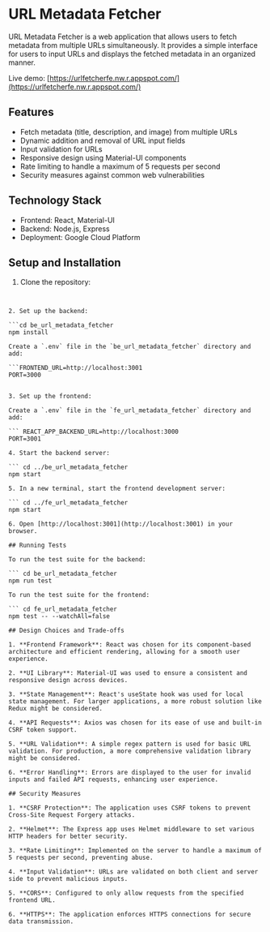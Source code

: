 # URL Metadata Fetcher

URL Metadata Fetcher is a web application that allows users to fetch metadata from multiple URLs simultaneously. It provides a simple interface for users to input URLs and displays the fetched metadata in an organized manner.

Live demo: [https://urlfetcherfe.nw.r.appspot.com/](https://urlfetcherfe.nw.r.appspot.com/)

## Features

- Fetch metadata (title, description, and image) from multiple URLs
- Dynamic addition and removal of URL input fields
- Input validation for URLs
- Responsive design using Material-UI components
- Rate limiting to handle a maximum of 5 requests per second
- Security measures against common web vulnerabilities

## Technology Stack

- Frontend: React, Material-UI
- Backend: Node.js, Express
- Deployment: Google Cloud Platform

## Setup and Installation

1. Clone the repository:

```git clone https://github.com/yourusername/url-metadata-fetcher.git


2. Set up the backend:

```cd be_url_metadata_fetcher
npm install

Create a `.env` file in the `be_url_metadata_fetcher` directory and add:

```FRONTEND_URL=http://localhost:3001
PORT=3000


3. Set up the frontend:

Create a `.env` file in the `fe_url_metadata_fetcher` directory and add:

``` REACT_APP_BACKEND_URL=http://localhost:3000
PORT=3001 

4. Start the backend server:

``` cd ../be_url_metadata_fetcher
npm start 

5. In a new terminal, start the frontend development server:

``` cd ../fe_url_metadata_fetcher
npm start 

6. Open [http://localhost:3001](http://localhost:3001) in your browser.

## Running Tests

To run the test suite for the backend:

``` cd be_url_metadata_fetcher
npm run test 

To run the test suite for the frontend:

``` cd fe_url_metadata_fetcher
npm test -- --watchAll=false 

## Design Choices and Trade-offs

1. **Frontend Framework**: React was chosen for its component-based architecture and efficient rendering, allowing for a smooth user experience.

2. **UI Library**: Material-UI was used to ensure a consistent and responsive design across devices.

3. **State Management**: React's useState hook was used for local state management. For larger applications, a more robust solution like Redux might be considered.

4. **API Requests**: Axios was chosen for its ease of use and built-in CSRF token support.

5. **URL Validation**: A simple regex pattern is used for basic URL validation. For production, a more comprehensive validation library might be considered.

6. **Error Handling**: Errors are displayed to the user for invalid inputs and failed API requests, enhancing user experience.

## Security Measures

1. **CSRF Protection**: The application uses CSRF tokens to prevent Cross-Site Request Forgery attacks.

2. **Helmet**: The Express app uses Helmet middleware to set various HTTP headers for better security.

3. **Rate Limiting**: Implemented on the server to handle a maximum of 5 requests per second, preventing abuse.

4. **Input Validation**: URLs are validated on both client and server side to prevent malicious inputs.

5. **CORS**: Configured to only allow requests from the specified frontend URL.

6. **HTTPS**: The application enforces HTTPS connections for secure data transmission.

